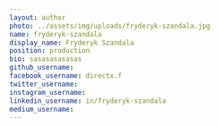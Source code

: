 ```yaml
---
layout: author
photo: ../assets/img/uploads/fryderyk-szandala.jpg
name: fryderyk-szandala
display_name: Fryderyk Szandala 
position: production
bio: sasasasasasas
github_username: 
facebook_username: directx.f
twitter_username:  
instagram_username:  
linkedin_username: in/fryderyk-szandala
medium_username: 
---
```

